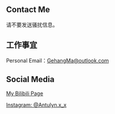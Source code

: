 ## Contact Me

请不要发送骚扰信息。

## 工作事宜

Personal Email：GehangMa@outlook.com

## Social Media

[My Bilibili Page](https://space.bilibili.com/317734902/)

[Instagram: @Antulyn.x_x](https://www.instagram.com/antulyn.x_x/)

